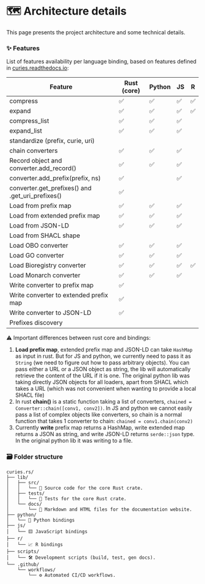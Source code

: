 # 🗺️ Architecture details

This page presents the project architecture and some technical details.

### ✨ Features

List of features availability per language binding, based on features defined in [curies.readthedocs.io](https://curies.readthedocs.io):

| Feature                                          | Rust (core) | Python | JS   | R    |
| ------------------------------------------------ | ----------- | ------ | ---- | ---- |
| compress                                         | ✅           | ✅      | ✅    | ✅    |
| expand                                           | ✅           | ✅      | ✅    | ✅    |
| compress_list                                    | ✅           | ✅      | ✅    |      |
| expand_list                                      | ✅           | ✅      | ✅    |      |
| standardize (prefix, curie, uri)                 |             |        |      |      |
| chain converters                                 | ✅           | ✅      | ✅    |      |
| Record object and converter.add_record()         | ✅           | ✅      | ✅    |      |
| converter.add_prefix(prefix, ns)                 | ✅           |        | ✅    |      |
| converter.get_prefixes() and .get_uri_prefixes() | ✅           |        |      |      |
| Load from prefix map                             | ✅           | ✅      | ✅    |      |
| Load from extended prefix map                    | ✅           | ✅      | ✅    |      |
| Load from JSON-LD                                | ✅           | ✅      | ✅    |      |
| Load from SHACL shape                            |             |        |      |      |
| Load OBO converter                               | ✅           | ✅      | ✅    |      |
| Load GO converter                                | ✅           | ✅      | ✅    |      |
| Load Bioregistry converter                       | ✅           | ✅      | ✅    | ✅    |
| Load Monarch converter                           | ✅           | ✅      | ✅    |      |
| Write converter to prefix map                    | ✅           |        |      |      |
| Write converter to extended prefix map           | ✅           |        |      |      |
| Write converter to JSON-LD                       | ✅           |        |      |      |
| Prefixes discovery                               |             |        |      |      |

⚠️ Important differences between rust core and bindings:

1. **Load prefix map**, extended prefix map and JSON-LD can take `HashMap` as input in rust. But for JS and python, we currently need to pass it as `String` (we need to figure out how to pass arbitrary objects). You can pass either a URL or a JSON object as string, the lib will automatically retrieve the content of the URL if it is one. The original python lib was taking directly JSON objects for all loaders, apart from SHACL which takes a URL (which was not convenient when wanting to provide a local SHACL file)
2. In rust **chain()** is a static function taking a list of converters, `chained = Converter::chain([conv1, conv2])`. In JS and python we cannot easily pass a list of complex objects like converters, so chain is a normal function that takes 1 converter to chain: `chained = conv1.chain(conv2)`
3. Currently **write** prefix map returns a HashMap, write extended map returns a JSON as string, and write JSON-LD returns `serde::json` type. In the original python lib it was writing to a file.

### 🗃️ Folder structure

```
curies.rs/
├── lib/
│   ├── src/
│   │   └── 🦀 Source code for the core Rust crate.
│   ├── tests/
│   │   └── 🧪 Tests for the core Rust crate.
│   └── docs/
│       └── 📖 Markdown and HTML files for the documentation website.
├── python/
│   └── 🐍 Python bindings
├── js/
│   └── 🟨 JavaScript bindings
├── r/
│   └── 📈 R bindings
├── scripts/
│   └── 🛠️ Development scripts (build, test, gen docs).
└── .github/
    └── workflows/
        └── ⚙️ Automated CI/CD workflows.
```

###
